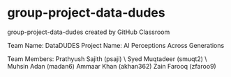 # group-project-data-dudes
group-project-data-dudes created by GitHub Classroom

Team Name: DataDUDES
Project Name: AI Perceptions Across Generations

Team Members:
Prathyush Sajith (psaji) \\
Syed Muqtadeer (smuqt2) \\ 
Muhsin Adan (madan6)
Ammaar Khan (akhan362)
Zain Farooq (zfaroo9)


